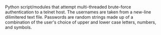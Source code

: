 Python script/modules that attempt multi-threaded brute-force authentication to a telnet host.  The usernames are taken from a new-line dilimitered text file. Passwords are random strings made up of a combination of the user's choice of upper and lower case letters, numbers, and symbols.